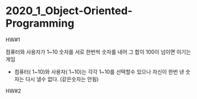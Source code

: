 # 2020_1_Object-Oriented-Programming
HW#1

컴퓨터와 사용자가 1~10 숫자를 서로 한번씩 숫자를 내어 그 합이 100이 넘이면 이기는 게임

- 컴퓨터( 1~10)와 사용자( 1~10)는 각각 1~10를 선택할수 있으나 자신이 한번 낸 숫자는 다시 낼수 없다. (같은숫자는 안됨)

HW#2 
